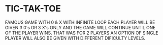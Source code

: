 # TIC-TAK-TOE
FAMOUS GAME WITH 0 &amp; X
WITH INFINITE LOOP
EACH PLAYER WILL BE GIVEN 3 0's OR 3 X's ONLY AND THE GAME WILL CONTINUE UNTIL ONE OF THE PLAYER WINS.
THAT WAS FOR 2 PLAYERS AN OPTION OF SINGLE PLAYER WILL ALSO BE GIVEN WITH DIFFERENT DIFICULTY LEVELS.
